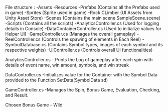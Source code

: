 File structure :
    -Assets 
        -Resources
            -Prefabs (Contains all the Prefabs used in game)
            -Sprites (Sprite used in game)
        -Rock CLimber (UI Assets from Unity Asset Store)
        -Scenes (Contains the main scene SampleScene.scene)
        -Scripts (Contains all the scripts)
            -AnalyticsController.cs (Used for logging details in Console)
            -DataContainerController.cs (Used to initialize values for Helper UI)
            -GameController.cs (Manages the overall gameplay)
            -ReelController.cs (Controls the spawing of elements in Each Reel)
            -SymbolDatabase.cs (Contains Symbol types, images of each symbol and its respective weights)
            -UIController.cs (Controls overall UI functionalities)

AnalyticsController.cs
    - Prints the Log of gameplay after each spin with details of event name, win amount, symbols, and win streak

DataController.cs
    -Initializes value for the Container with the Symbol Data provided to the Function SetData(SymbolData sd)

GameController.cs
    -Manages the Spin, Bonus Game, Evaluation, Checking, and Result.


Chosen Bonus Game - Wild 